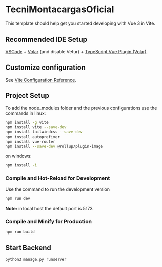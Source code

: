 # TecniMontacargasOficial

This template should help get you started developing with Vue 3 in Vite.

## Recommended IDE Setup

[VSCode](https://code.visualstudio.com/) + [Volar](https://marketplace.visualstudio.com/items?itemName=Vue.volar) (and disable Vetur) + [TypeScript Vue Plugin (Volar)](https://marketplace.visualstudio.com/items?itemName=Vue.vscode-typescript-vue-plugin).

## Customize configuration

See [Vite Configuration Reference](https://vitejs.dev/config/).

## Project Setup

To add the node_modules folder and the previous configurations use the commands in linux:

```sh
npm install -g vite
npm install vite --save-dev
npm install tailwindcss --save-dev
npm install autoprefixer
npm install vue-router
npm install --save-dev @rollup/plugin-image
```
on windows:

```sh
npm install -i
```
### Compile and Hot-Reload for Development

Use the command to run the development version

```sh
npm run dev
```

**Note:** in local host the default port is 5173

### Compile and Minify for Production

```sh
npm run build
```
## Start Backend
```sh
python3 manage.py runserver
```


